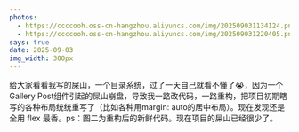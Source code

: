 ```yaml
---
photos:
  - https://ccccooh.oss-cn-hangzhou.aliyuncs.com/img/202509031134124.png
  - https://ccccooh.oss-cn-hangzhou.aliyuncs.com/img/202509031220405.png
says: true
date: 2025-09-03
img_width: 300px
---
```

给大家看看我写的屎山，一个目录系统，过了一天自己就看不懂了😭，因为一个Gallery Post组件引起的屎山崩盘，导致我一路改代码，一路重构，把项目初期瞎写的各种布局统统重写了（比如各种用margin: auto的居中布局）。现在发现还是全用 flex 最香。ps：图二为重构后的新鲜代码。现在项目的屎山已经很少了。